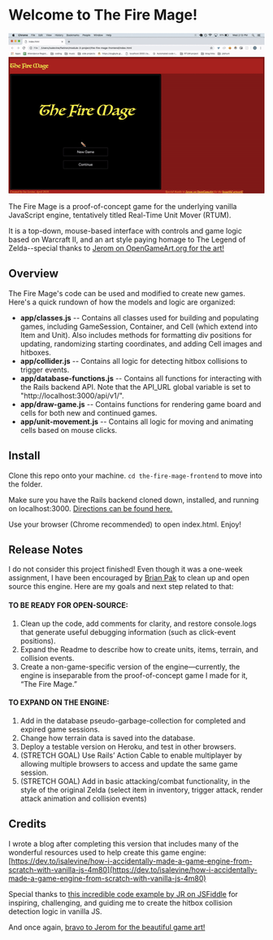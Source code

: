 # Welcome to The Fire Mage!

![gif of demo for The Fire Mage](https://raw.githubusercontent.com/isalevine/the-fire-mage-frontend/master/firemage-demo.gif)

The Fire Mage is a proof-of-concept game for the underlying vanilla JavaScript engine, tentatively titled Real-Time Unit Mover (RTUM). 

It is a top-down, mouse-based interface with controls and game logic based on Warcraft II, and an art style paying homage to The Legend of Zelda--special thanks to [Jerom on OpenGameArt.org for the art!](https://opengameart.org/content/16x16-fantasy-tileset)

  
  

## Overview

  The Fire Mage's code can be used and modified to create new games. Here's a quick rundown of how the models and logic are organized:

* **app/classes.js** -- Contains all classes used for building and populating games, including GameSession, Container, and Cell (which extend into Item and Unit). Also includes methods for formatting div positions for updating, randomizing starting coordinates, and adding Cell images and hitboxes. 
* **app/collider.js** -- Contains all logic for detecting hitbox collisions to trigger events.
* **app/database-functions.js** -- Contains all functions for interacting with the Rails backend API. Note that the API_URL global variable is set to "http://localhost:3000/api/v1/".
* **app/draw-game.js** -- Contains functions for rendering game board and cells for both new and continued games.
* **app/unit-movement.js** -- Contains all logic for moving and animating cells based on mouse clicks.
  
  

## Install

  

Clone this repo onto your machine. ```cd the-fire-mage-frontend``` to move into the folder.


Make sure you have the Rails backend cloned down, installed, and running on localhost:3000. [Directions can be found here.](https://github.com/isalevine/the-fire-mage-backend)

  
Use your browser (Chrome recommended) to open index.html. Enjoy!

  
  
  

## Release Notes

I do not consider this project finished! Even though it was a one-week assignment, I have been encouraged by  [Brian Pak](https://dev.to/bouhm)  to clean up and open source this engine. Here are my goals and next step related to that:

#### TO BE READY FOR OPEN-SOURCE:

1.  Clean up the code, add comments for clarity, and restore console.logs that generate useful debugging information (such as click-event positions).
2.  Expand the Readme to describe how to create units, items, terrain, and collision events.
3.  Create a non-game-specific version of the engine—currently, the engine is inseparable from the proof-of-concept game I made for it, “The Fire Mage.”

#### TO EXPAND ON THE ENGINE:

1.  Add in the database pseudo-garbage-collection for completed and expired game sessions.
2.  Change how terrain data is saved into the database.
3.  Deploy a testable version on Heroku, and test in other browsers.
4.  (STRETCH GOAL) Use Rails’ Action Cable to enable multiplayer by allowing multiple browsers to access and update the same game session.
5.  (STRETCH GOAL) Add in basic attacking/combat functionality, in the style of the original Zelda (select item in inventory, trigger attack, render attack animation and collision events)

## Credits

I wrote a blog after completing this version that includes many of the wonderful resources used to help create this game engine: [https://dev.to/isalevine/how-i-accidentally-made-a-game-engine-from-scratch-with-vanilla-js-4m80](https://dev.to/isalevine/how-i-accidentally-made-a-game-engine-from-scratch-with-vanilla-js-4m80)

Special thanks to [this incredible code example by JR on JSFiddle](https://jsfiddle.net/jlr7245/217jrozd/3/) for inspiring, challenging, and guiding me to create the hitbox collision detection logic in vanilla JS.

And once again, [bravo to Jerom for the beautiful game art!](https://opengameart.org/content/16x16-fantasy-tileset)